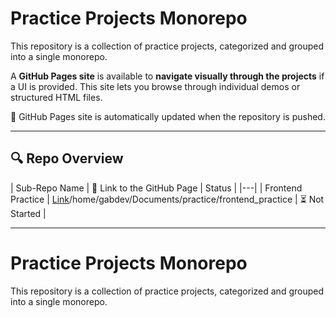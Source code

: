 # Practice Projects Monorepo

This repository is a collection of practice projects, categorized and grouped into a single monorepo.

A **GitHub Pages site** is available to **navigate visually through the projects** if a UI is provided. This site lets you browse through individual demos or structured HTML files.

🔗 GitHub Pages site is automatically updated when the repository is pushed.

---
## 🔍 Repo Overview

<!-- START REPO OVERVIEW -->
| Sub-Repo Name | 🔗 Link to the GitHub Page | Status |
|---|
| Frontend Practice | [Link](https://kizz4.github.io/)/home/gabdev/Documents/practice/frontend_practice | ⏳ Not Started |

<!-- END REPO OVERVIEW -->
---

# Practice Projects Monorepo

This repository is a collection of practice projects, categorized and grouped into a single monorepo.
